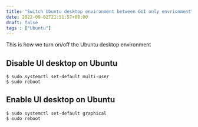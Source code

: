 ```yaml
---
title: "Switch Ubuntu desktop environment between GUI only envrionment"
date: 2022-09-02T21:51:57+08:00
draft: false
tags : ["Ubuntu"]
---
```


This is how we turn on/off the Ubuntu desktop environment

## Disable UI desktop on Ubuntu
```
$ sudo systemctl set-default multi-user
$ sudo reboot
```

## Enable UI desktop on Ubuntu
```
$ sudo systemctl set-default graphical
$ sudo reboot
```